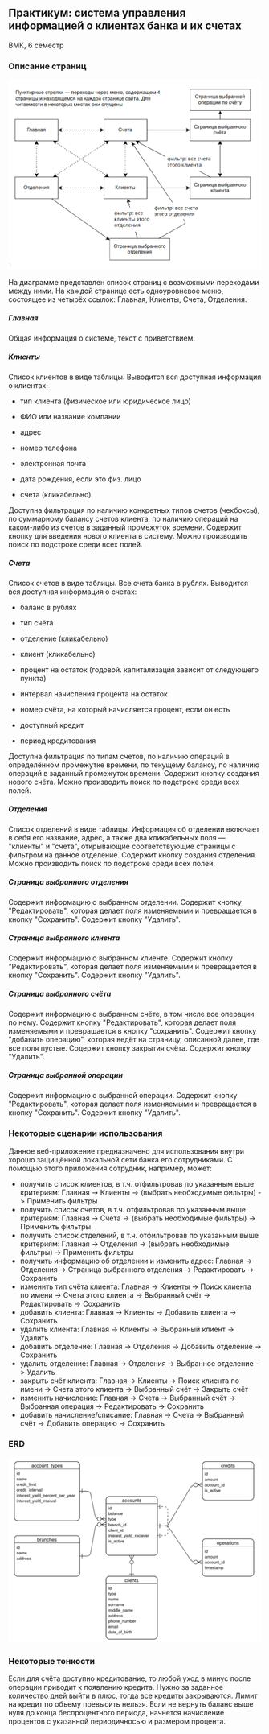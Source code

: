 ## Практикум: cистема управления информацией о клиентах банка и их счетах

ВМК, 6 семестр

### Описание страниц

![img](pages.png)

На диаграмме представлен список страниц с возможными переходами между ними. На каждой странице есть одноуровневое меню, состоящее из четырёх ссылок: Главная, Клиенты, Счета, Отделения.

##### Главная

Общая информация о системе, текст с приветствием.

##### Клиенты

Список клиентов в виде таблицы. Выводится вся доступная информация о клиентах: 

- тип клиента (физическое или юридическое лицо)

- ФИО или название компании

- адрес

- номер телефона 

- электронная почта

- дата рождения, если это физ. лицо

- счета (кликабельно)

Доступна фильтрация по наличию конкретных типов счетов (чекбоксы), по суммарному балансу счетов клиента, по наличию операций на каком-либо из счетов в заданный промежуток времени. Содержит кнопку для введения нового клиента в систему. Можно производить поиск по подстроке среди всех полей.

##### Счета

Список счетов в виде таблицы. Все счета банка в рублях. Выводится вся доступная информация о счетах:

- баланс в рублях

- тип счёта

- отделение (кликабельно)

- клиент (кликабельно)

- процент на остаток (годовой. капитализация зависит от следующего пункта)

- интервал начисления процента на остаток

- номер счёта, на который начисляется процент, если он есть

- доступный кредит

- период кредитования

Доступна фильтрация по типам счетов, по наличию операций в определённом промежутке времени, по текущему балансу, по наличию операций в заданный промежуток времени. Содержит кнопку создания нового счёта. Можно производить поиск по подстроке среди всех полей.

##### Отделения

Список отделений в виде таблицы. Информация об отделении включает в себя его название, адрес, а также два кликабельных поля — "клиенты" и "счета", открывающие соответствующие страницы с фильтром на данное отделение. Содержит кнопку создания отделения. Можно производить поиск по подстроке среди всех полей.

##### Страница выбранного отделения

Содержит информацию о выбранном отделении. Содержит кнопку "Редактировать", которая делает поля изменяемыми и превращается в кнопку "Сохранить". Содержит кнопку "Удалить".

##### Страница выбранного клиента

Содержит информацию о выбранном клиенте. Содержит кнопку "Редактировать", которая делает поля изменяемыми и превращается в кнопку "Сохранить". Содержит кнопку "Удалить".

##### Страница выбранного счёта

Содержит информацию о выбранном счёте, в том числе все операции по нему. Содержит кнопку "Редактировать", которая делает поля изменяемыми и превращается в кнопку "сохранить". Содержит кнопку "добавить операцию", которая ведёт на страницу, описанной далее, где все поля пустые. Содержит кнопку закрытия счёта. Содержит кнопку "Удалить".
##### Страница выбранной операции

Содержит информацию о выбранной операции. Содержит кнопку "Редактировать", которая делает поля изменяемыми и превращается в кнопку "Сохранить". Содержит кнопку "Удалить".

### Некоторые сценарии использования

Данное веб-приложение предназначено для использования внутри хорошо защищённой локальной сети банка его сотрудниками. С помощью этого приложения сотрудник, например, может:

- получить список клиентов, в т.ч. отфильтровав по указанным выше критериям: Главная -> Клиенты -> (выбрать необходимые фильтры) -> Применить фильтры
- получить список счетов, в т.ч. отфильтровав по указанным выше критериям: Главная -> Счета -> (выбрать необходимые фильтры) -> Применить фильтры
- получить список отделений, в т.ч. отфильтровав по указанным выше критериям: Главная -> Отделения -> (выбрать необходимые фильтры) -> Применить фильтры
- получить информацию об отделении и изменить адрес: Главная -> Отделения -> Страница выбранного отделения -> Редактировать -> Сохранить
- изменить тип счёта клиента: Главная -> Клиенты -> Поиск клиента по имени -> Счета этого клиента ->  Выбранный счёт -> Редактировать -> Сохранить
- добавить клиента: Главная -> Клиенты -> Добавить клиента -> Сохранить
- удалить клиента: Главная -> Клиенты -> Выбранный клиент -> Удалить
- добавить отделение: Главная -> Отделения -> Добавить отделение -> Сохранить
- удалить отделение: Главная -> Отделения -> Выбранное отделение -> Удалить
- закрыть счёт клиента: Главная -> Клиенты -> Поиск клиента по имени -> Счета этого клиента ->  Выбранный счёт -> Закрыть счёт
- изменить начисление: Главная -> Счета -> Выбранный счёт -> Выбранная операция -> Редактировать -> Сохранить
- добавить начисление/списание: Главная -> Счета -> Выбранный счёт -> Добавить операцию -> Сохранить

### ERD

![img](erd.png)

### Некоторые тонкости

Если для счёта доступно кредитование, то любой уход в минус после операции приводит к появлению кредита. Нужно за заданное количество дней выйти в
 плюс, тогда все кредиты закрываются. Лимит на кредит по объему превысить нельзя. Если не вернуть баланс выше нуля до конца беспроцентного периода, начнется начисление процентов с указанной периодичносью и размером процента.
